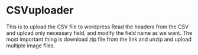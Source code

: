 # CSVuploader
This is to upload the CSV file to wordpress
Read the headers from the CSV and upload only necessary field, and modify the field name as we want.
The most important thing is download zip file from the link and unzip and upload multiple image files.
